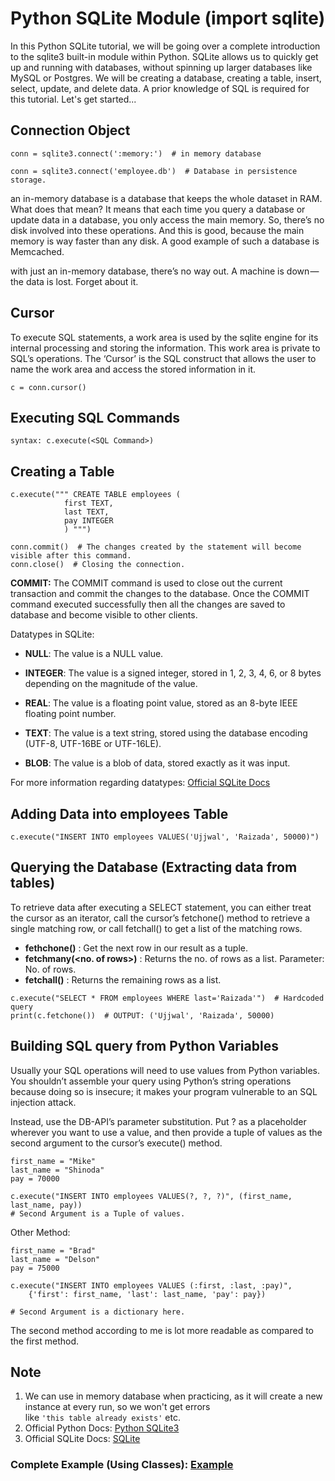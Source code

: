 # Python SQLite Module (import sqlite)

In this Python SQLite tutorial, we will be going over a complete introduction to the sqlite3 built-in module within Python. SQLite allows us to quickly get up and running with databases, without spinning up larger databases like MySQL or Postgres. We will be creating a database, creating a table, insert, select, update, and delete data.
A prior knowledge of SQL is required for this tutorial. Let's get started... 

## Connection Object

```
conn = sqlite3.connect(':memory:')  # in memory database

conn = sqlite3.connect('employee.db')  # Database in persistence storage.
```

an in-memory database is a database that keeps the whole dataset in RAM. What does that mean? It means that each time you query a database or update data in a database, you only access the main memory. So, there’s no disk involved into these operations. And this is good, because the main memory is way faster than any disk. A good example of such a database is Memcached.

with just an in-memory database, there’s no way out. A machine is down — the data is lost. Forget about it.

## Cursor

To execute SQL statements, a work area is used by the sqlite engine for its internal processing and storing the information. This work area is private to SQL’s operations. The ‘Cursor’ is the SQL construct that allows the user to name the work area and access the stored information in it.

```
c = conn.cursor()
```

## Executing SQL Commands

```
syntax: c.execute(<SQL Command>)
```

## Creating a Table

```
c.execute(""" CREATE TABLE employees (
			first TEXT,
            last TEXT,
            pay INTEGER
			) """)
            
conn.commit()  # The changes created by the statement will become visible after this command.
conn.close()  # Closing the connection.
```

**COMMIT:** The COMMIT command is used to close out the current transaction and commit the changes to the database. Once the COMMIT command executed successfully then all the changes are saved to database and become visible to other clients.

Datatypes in SQLite:



* **NULL**: The value is a NULL value.

* **INTEGER**: The value is a signed integer, stored in 1, 2, 3, 4, 6, or 8 bytes depending on the magnitude of the value.

* **REAL**: The value is a floating point value, stored as an 8-byte IEEE floating point number.

* **TEXT**: The value is a text string, stored using the database encoding (UTF-8, UTF-16BE or UTF-16LE).

* **BLOB**: The value is a blob of data, stored exactly as it was input.

For more information regarding datatypes: [Official SQLite Docs](https://www.sqlite.org/datatype3.html)

## Adding Data into employees Table

```
c.execute("INSERT INTO employees VALUES('Ujjwal', 'Raizada', 50000)")
```

## Querying the Database (Extracting data from tables)


To retrieve data after executing a SELECT statement, you can either treat the cursor as an iterator, call the cursor’s fetchone() method to retrieve a single matching row, or call fetchall() to get a list of the matching rows.

* **fethchone()** : Get the next row in our result as a tuple.
* **fetchmany(<no. of rows>)** : Returns the no. of rows as a list. Parameter: No. of rows.
* **fetchall()** : Returns the remaining rows as a list.

```
c.execute("SELECT * FROM employees WHERE last='Raizada'")  # Hardcoded query
print(c.fetchone())  # OUTPUT: ('Ujjwal', 'Raizada', 50000)
```

## Building SQL query from Python Variables

Usually your SQL operations will need to use values from Python variables. You shouldn’t assemble your query using Python’s string operations because doing so is insecure; it makes your program vulnerable to an SQL injection attack.

Instead, use the DB-API’s parameter substitution. Put ? as a placeholder wherever you want to use a value, and then provide a tuple of values as the second argument to the cursor’s execute() method. 

```
first_name = "Mike"
last_name = "Shinoda"
pay = 70000

c.execute("INSERT INTO employees VALUES(?, ?, ?)", (first_name, last_name, pay))
# Second Argument is a Tuple of values.

```
Other Method:
```
first_name = "Brad"
last_name = "Delson"
pay = 75000

c.execute("INSERT INTO employees VALUES (:first, :last, :pay)", 
	{'first': first_name, 'last': last_name, 'pay': pay})
    
# Second Argument is a dictionary here.
```

The second method according to me is lot more readable as compared to the first method.


## Note
1. We can use in memory database when practicing, as it will create a new instance at every run, so we won't get errors <br>
like ```'this table already exists'``` etc.
2. Official Python Docs: [Python SQLite3](https://docs.python.org/3.8/library/sqlite3.html)
3. Official SQLite Docs: [SQLite](https://www.sqlite.org/index.html)


### Complete Example (Using Classes): [Example](sqlite_example_using_classes.md)

<br><br><br>


